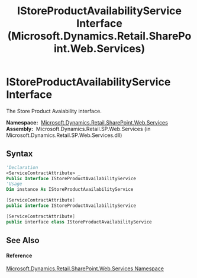 ﻿---
title: IStoreProductAvailabilityService Interface (Microsoft.Dynamics.Retail.SharePoint.Web.Services)
TOCTitle: IStoreProductAvailabilityService Interface
ms:assetid: T:Microsoft.Dynamics.Retail.SharePoint.Web.Services.IStoreProductAvailabilityService
ms:mtpsurl: https://technet.microsoft.com/en-us/library/microsoft.dynamics.retail.sharepoint.web.services.istoreproductavailabilityservice(v=AX.60)
ms:contentKeyID: 62203778
ms.date: 05/18/2015
mtps_version: v=AX.60
f1_keywords:
- Microsoft.Dynamics.Retail.SharePoint.Web.Services.IStoreProductAvailabilityService
dev_langs:
- CSharp
- C++
- VB
---

# IStoreProductAvailabilityService Interface

The Store Product Avaiability interface.

**Namespace:**  [Microsoft.Dynamics.Retail.SharePoint.Web.Services](microsoft-dynamics-retail-sharepoint-web-services-namespace.md)  
**Assembly:**  Microsoft.Dynamics.Retail.SP.Web.Services (in Microsoft.Dynamics.Retail.SP.Web.Services.dll)

## Syntax

``` vb
'Declaration
<ServiceContractAttribute> _
Public Interface IStoreProductAvailabilityService
'Usage
Dim instance As IStoreProductAvailabilityService
```

``` csharp
[ServiceContractAttribute]
public interface IStoreProductAvailabilityService
```

``` c++
[ServiceContractAttribute]
public interface class IStoreProductAvailabilityService
```

## See Also

#### Reference

[Microsoft.Dynamics.Retail.SharePoint.Web.Services Namespace](microsoft-dynamics-retail-sharepoint-web-services-namespace.md)

